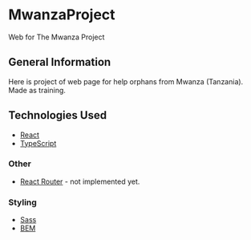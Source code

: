 # MwanzaProject
Web for The Mwanza Project

## General Information
Here is project of web page for help orphans from Mwanza (Tanzania). Made as training. 

## Technologies Used

- [React](https://reactjs.org)
- [TypeScript](https://www.typescriptlang.org)


### Other

- [React Router](https://reactrouter.com) - not implemented yet.


### Styling

- [Sass](https://sass-lang.com/)
- [BEM](http://getbem.com/)

